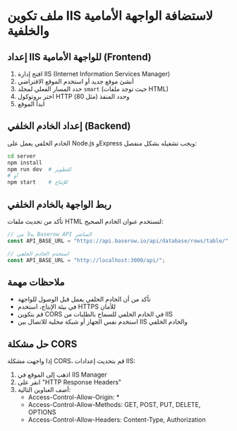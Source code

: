 # ملف تكوين IIS لاستضافة الواجهة الأمامية والخلفية

## إعداد IIS للواجهة الأمامية (Frontend)

1. افتح إدارة IIS (Internet Information Services Manager)
2. أنشئ موقع جديد أو استخدم الموقع الافتراضي
3. حدد المسار الفعلي لمجلد `smart` (حيث توجد ملفات HTML)
4. اختر بروتوكول HTTP وحدد المنفذ (مثل 80)
5. ابدأ الموقع

## إعداد الخادم الخلفي (Backend)

الخادم الخلفي يعمل على Node.js وExpress ويجب تشغيله بشكل منفصل:

```bash
cd server
npm install
npm run dev  # للتطوير
# أو
npm start    # للإنتاج
```

## ربط الواجهة بالخادم الخلفي

تأكد من تحديث ملفات HTML لتستخدم عنوان الخادم الصحيح:

```javascript
// بدلاً من Baserow API المباشر
const API_BASE_URL = "https://api.baserow.io/api/database/rows/table/";

// استخدم الخادم الخلفي
const API_BASE_URL = "http://localhost:3000/api/";
```

## ملاحظات مهمة

- تأكد من أن الخادم الخلفي يعمل قبل الوصول للواجهة
- في بيئة الإنتاج، استخدم HTTPS للأمان
- قم بتكوين CORS في الخادم الخلفي للسماح بالطلبات من IIS
- استخدم نفس الجهاز أو شبكة محلية للاتصال بين IIS والخادم الخلفي

## حل مشكلة CORS

إذا واجهت مشكلة CORS، قم بتحديث إعدادات IIS:

1. اذهب إلى الموقع في IIS Manager
2. انقر على "HTTP Response Headers"
3. أضف العناوين التالية:
   - Access-Control-Allow-Origin: *
   - Access-Control-Allow-Methods: GET, POST, PUT, DELETE, OPTIONS
   - Access-Control-Allow-Headers: Content-Type, Authorization
